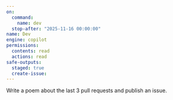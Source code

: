 ```yaml
---
on: 
  command:
    name: dev
  stop-after: "2025-11-16 00:00:00"
name: Dev
engine: copilot
permissions:
  contents: read
  actions: read
safe-outputs:
  staged: true
  create-issue:
---
```


Write a poem about the last 3 pull requests and publish an issue.
